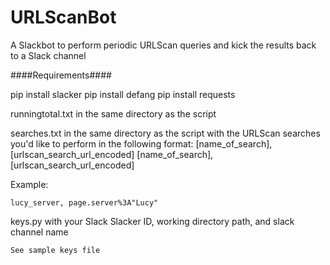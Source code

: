 # URLScanBot
A Slackbot to perform periodic URLScan queries and kick the results back to a Slack channel

####Requirements####

pip install slacker
pip install defang
pip install requests


runningtotal.txt in the same directory as the script


searches.txt in the same directory as the script with the URLScan searches you'd like to perform in the following format:
	[name_of_search], [urlscan_search_url_encoded]
	[name_of_search], [urlscan_search_url_encoded]

Example: 

	lucy_server, page.server%3A"Lucy"


keys.py with your Slack Slacker ID, working directory path, and slack channel name

	See sample keys file

